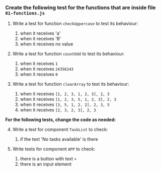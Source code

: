 
### Create the following test for the functions that are inside file `01-functions.js`

1. Write a test for function `checkUppercase` to test its behaviour: 
   1. when it receives 'a'
   2. when it receives 'B'
   3. when it receives no value

2. Write a test for function `countOdd` to test its behaviour: 
   1. when it receives `1`
   2. when it receives `24356243`
   3. when it receives `0`
3. Write a test for function `clearArray` to test its behaviour: 
   1. when it receives `[1, 2, 3, 1, 2, 3], 2, 3`
   2. when it receives `[1, 2, 3, 5, 1, 2, 3], 2, 3`
   3. when it receives `[3, 5, 1, 2, 2], 2, 3, 5`
   4. when it receives `[2, 3, 2, 3], 2, 3`

**For the following tests, change the code as needed:**

4. Write a test for component `TaskList` to check:
   1. if the text 'No tasks available' is there

5. Write tests for component `APP` to check:
   1. there is a button with text `+`
   2. there is an input element